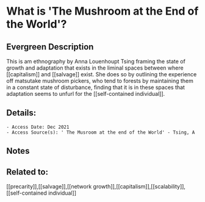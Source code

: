 # What is 'The Mushroom at the End of the World'?
## Evergreen Description
This is am ethnography by Anna Louenhoupt Tsing framing the state of growth and adaptation that exists in the liminal spaces between where [[capitalism]] and [[salvage]] exist. She does so by outlining the experience off matsutake mushroom pickers, who tend to forests by maintaining them in a constant state of disturbance, finding that it is in these spaces that adaptation seems to unfurl for the [[self-contained individual]].
## Details:
	- Access Date: Dec 2021
	- Access Source(s): ' The Musroom at the end of the World' - Tsing, A


## Notes

## Related to: 
[[precarity]],[[salvage]],[[network growth]],[[capitalism]],[[scalability]],[[self-contained individual]]